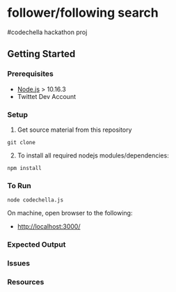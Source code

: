 # follower/following search
#codechella hackathon proj

## Getting Started
### Prerequisites
- [Node.js](https://nodejs.org/en/download/) > 10.16.3
- Twittet Dev Account

### Setup
1. Get source material from this repository
```
git clone 
```

2. To install all required nodejs modules/dependencies:
```
npm install
```

### To Run

``` 
node codechella.js 
```

On machine, open browser to the following:
- [http://localhost:3000/](http://localhost:3000/)

### Expected Output

### Issues

### Resources

